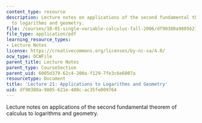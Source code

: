 ```yaml
---
content_type: resource
description: Lecture notes on applications of the second fundamental theorem of calculus
  to logarithms and geometry.
file: /courses/18-01-single-variable-calculus-fall-2006/df90380a9805621e488cac35fe009764_lec21.pdf
file_type: application/pdf
learning_resource_types:
- Lecture Notes
license: https://creativecommons.org/licenses/by-nc-sa/4.0/
ocw_type: OCWFile
parent_title: Lecture Notes
parent_type: CourseSection
parent_uid: 6005d379-62c4-200a-f129-7fe3c6e6007a
resourcetype: Document
title: 'Lecture 21: Applications to Logarithms and Geometry'
uid: df90380a-9805-621e-488c-ac35fe009764
---
```

Lecture notes on applications of the second fundamental theorem of calculus to logarithms and geometry.